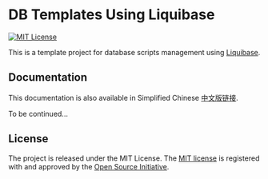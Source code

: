 # DB Templates Using Liquibase

[![MIT License](https://img.shields.io/github/license/Scott-Lau/liquibase-templates)][license]

This is a template project for database scripts management using [Liquibase][liquibase].

## Documentation

This documentation is also available in Simplified Chinese [中文版链接][readme_zh_cn].

To be continued...

License
-------
The project is released under the MIT License. The [MIT license][license] is registered with and approved by the 
[Open Source Initiative][osi].


[home]: https://github.com/Scott-Lau/liquibase-templates
[license]: https://opensource.org/licenses/MIT
[osi]: https://opensource.org/
[liquibase]: https://www.liquibase.org/
[liquibase_doc]: https://docs.liquibase.com/
[readme]: https://github.com/Scott-Lau/liquibase-templates/blob/master/README.md
[readme_zh_cn]: https://github.com/Scott-Lau/liquibase-templates/blob/master/README_zh_cn.md